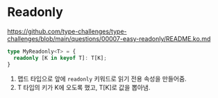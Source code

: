 # Readonly

https://github.com/type-challenges/type-challenges/blob/main/questions/00007-easy-readonly/README.ko.md

```ts
type MyReadonly<T> = {
  readonly [K in keyof T]: T[K];
}
```

1. 맵드 타입으로 앞에 `readonly` 키워드로 읽기 전용 속성을 만들어줌.
2. T 타입의 키가 K에 오도록 했고, T[K]로 값을 뽑아냄.
